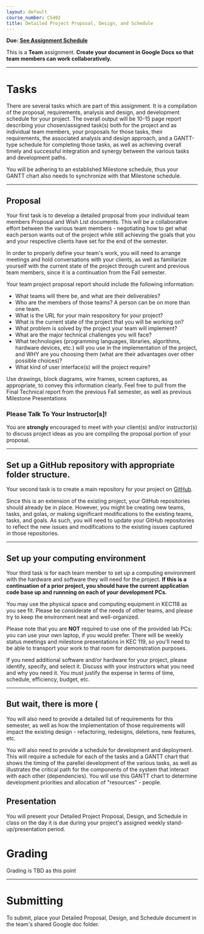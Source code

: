 ```yaml
---
layout: default
course_number: CS402
title: Detailed Project Proposal, Design, and Schedule
---
```


**Due: [See Assignment Schedule](../schedule.html)**

This is a **Team** assignment. **Create your document in Google Docs so that team members can work collaboratively.**

--- --- --- --- --- --- --- --- --- --- --- --- --- --- --- --- --- --- --- --- --- --- --- ---

# Tasks

There are several tasks which are part of this assignment.  It is a compilation of the proposal, requirements, analysis and design, and development schedule for your project.  The overall output will be 10-15 page report describing your chosen/assigned task(s) both for the project and as individual team members, your proposals for those tasks, their requirements, the associated analysis and design approach, and a GANTT-type schedule for completing those tasks, as well as achieving overall timely and successful integration and synergy between the various tasks and development paths.

You will be adhering to an established Milestone schedule, thus your GANTT chart also needs to synchronize with that Milestone schedule.   

--- --- --- --- --- --- --- --- --- --- --- --- --- --- --- --- --- --- --- --- --- --- --- ---

## Proposal

Your first task is to develop a detailed proposal from your individual team members Proposal and Wish List documents.  This will be a collaborative effort between the various team members - negotiating how to get what each person wants out of the project while still achieving the goals that you and your respective clients have set for the end of the semester.

In order to properly define your team's work, you will need to arrange meetings and hold conversations with your clients, as well as familiarize yourself with the current state of the project through curent and previous team members, since it is a continuation from the Fall semester.

Your team project proposal report should include the following information:

-   What teams will there be, and what are their deliverables?
-	Who are the members of those teams?  A person can be on more than one team.
-   What is the URL for your main respository for your project?
-   What is the current state of the project that you will be working on?
-   What problem is solved by the project your team will implement?
-   What are the major technical challenges you will face?
-   What technologies (programming languages, libraries, algorithms, hardware devices, etc.) will you use in the implementation of the project, and WHY are you choosing them (what are their advantages over other possible choices)?
-   What kind of user interface(s) will the project require?

Use drawings, block diagrams, wire frames, screen captures, as appropriate, to convey this information clearly.  Feel free to pull from the Final Technical report from the previous Fall semester, as well as previous Milestone Presentations

### Please Talk To Your Instructor[s]!

You are **strongly** encouraged to meet with your client(s) and/or instructor(s) to discuss project ideas as you are compiling the proposal portion of your proposal.

--- --- --- --- --- --- --- --- --- --- --- --- --- --- --- --- --- --- --- --- --- --- --- ---


## Set up a GitHub repository with appropriate folder structure.

Your second task is to create a main repository for your project on [GitHub](https://github.com).

Since this is an extension of the existing project, your GitHub repositories should already be in place.  However, you might be creating new teams, tasks, and golas, or making significant modifications to the existing teams, tasks, and goals.  As such, you will need to update your GitHub repositories to reflect the new issues and modifications to the existing issues captured in those repositories.

--- --- --- --- --- --- --- --- --- --- --- --- --- --- --- --- --- --- --- --- --- --- --- ---

## Set up your computing environment

Your third task is for each team member to set up a computing environment with the hardware and software they will need for the project.  **If this is a continuation of a prior project, you should have the current application code base up and runnning on each of your development PCs.**

You may use the physical space and computing equipment in KEC118 as you see fit.  Please be considerate of the needs of other teams, and please try to keep the environment neat and well-organized.

Please note that you are **NOT** required to use one of the provided lab PCs: you can use your own laptop, if you would prefer. There will be weekly status meetings and milestone presentations in KEC 119, so you'll need to be able to transport your work to that room for demonstration purposes.

If you need additional software and/or hardware for your project, please identify, specify, and select it.  Discuss with your instructors what you need and why you need it.  You must justify the expense in terms of time, schedule, efficiency, budget, etc.

--- --- --- --- --- --- --- --- --- --- --- --- --- --- --- --- --- --- --- --- --- --- --- ---


## But wait, there is more (

You will also need to provide a detailed list of requirements for this semester, as well as how the implementation of those requirements will impact the existing design - refactoring, redesigns, deletions, new features, etc.

You will also need to provide a schedule for development and deployment.  This will require a schedule for each of the tasks and a GANTT chart that shows the timing of the parellel development of the various tasks, as well as illustrates the critical path for the components of the system that interact with each other (dependencies).  You will use this GANTT chart to determine development priorities and allocation of "resources" - people.

## Presentation

You will present your Detailed Project Proposal, Design, and Schedule in class on the day it is due during your project's assigned weekly stand-up/presentation period.

# Grading

Grading is TBD as this point

<!--

* Proposal (55%):

  - Clarity and thoroughness: **10%**
  - Significance of idea: **15%**
  - Feasibility of idea: **15%**
  - Writing quality: **5%**
  - Presentation: **10**

* Repository setup (35%):

  - Repository created: **10%**
  - Members, instructors, clients, and mentors added as contributors: **5%**
  - Categories created in issue tracker: **10%**
  - Google Team Drive created with appropriate folder structure based on the course assignments **10%**

* Project Development Environment and Tools Setup (this may include physical space set-up in KEC 118): **10%**

-->

--- --- --- --- --- --- --- --- --- --- --- --- --- --- --- --- --- --- --- --- --- --- --- ---


# Submitting

To submit, place your Detailed Proposal, Design, and Schedule document in the team's shared Google doc folder.
